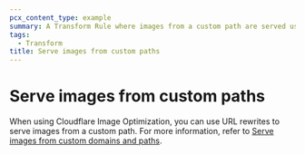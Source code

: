 ```yaml
---
pcx_content_type: example
summary: A Transform Rule where images from a custom path are served using URL rewrites.
tags:
  - Transform
title: Serve images from custom paths
---
```


# Serve images from custom paths

When using Cloudflare Image Optimization, you can use URL rewrites to serve images from a custom path. For more information, refer to [Serve images from custom domains and paths](/images/manage-images/serve-images/serve-from-custom-domains/).